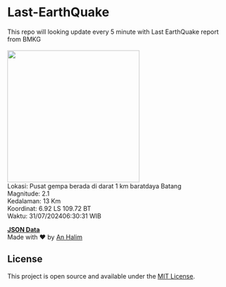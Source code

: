 # Last-EarthQuake
This repo will looking update every 5 minute with Last EarthQuake report from BMKG
<br>
<br>
<img src="https://static.bmkg.go.id/20240731063031.mmi.jpg" width="300"/>
<br>
Lokasi: Pusat gempa berada di darat 1 km baratdaya Batang <br>
Magnitude: 2.1 <br>
Kedalaman: 13 Km <br>
Koordinat: 6.92 LS 109.72 BT <br>
Waktu: 31/07/202406:30:31 WIB <br>

<a href="./data/data.json">**JSON Data**</a>
<br>
Made with ❤️ by <a href="https://github.com/an-halim">An Halim</a>
## License

This project is open source and available under the [MIT License](LICENSE).
